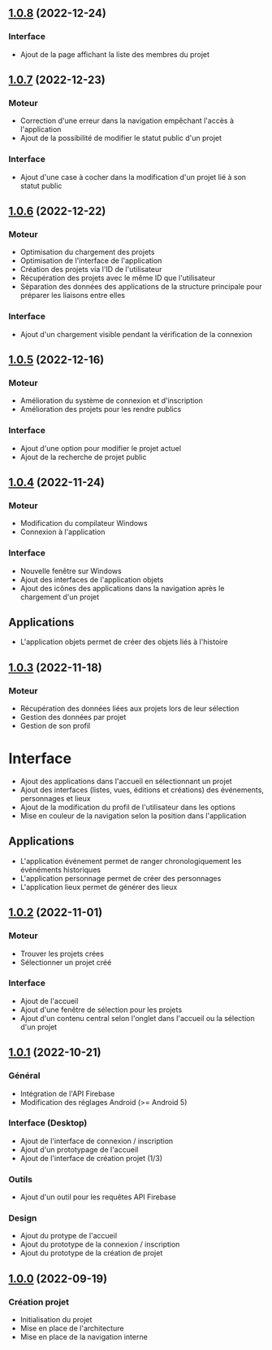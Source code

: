 ## [1.0.8]() (2022-12-24)

### Interface

* Ajout de la page affichant la liste des membres du projet

## [1.0.7]() (2022-12-23)

### Moteur

* Correction d'une erreur dans la navigation empêchant l'accès à l'application
* Ajout de la possibilité de modifier le statut public d'un projet

### Interface

* Ajout d'une case à cocher dans la modification d'un projet lié à son statut public

## [1.0.6]() (2022-12-22)

### Moteur

* Optimisation du chargement des projets
* Optimisation de l'interface de l'application
* Création des projets via l'ID de l'utilisateur
* Récupération des projets avec le même ID que l'utilisateur
* Séparation des données des applications de la structure principale pour préparer les liaisons entre elles

### Interface

* Ajout d'un chargement visible pendant la vérification de la connexion

## [1.0.5]() (2022-12-16)

### Moteur

* Amélioration du système de connexion et d'inscription
* Amélioration des projets pour les rendre publics

### Interface

* Ajout d'une option pour modifier le projet actuel
* Ajout de la recherche de projet public

## [1.0.4]() (2022-11-24)

### Moteur

* Modification du compilateur Windows
* Connexion à l'application

### Interface

* Nouvelle fenêtre sur Windows
* Ajout des interfaces de l'application objets
* Ajout des icônes des applications dans la navigation après le chargement d'un projet

## Applications

* L'application objets permet de créer des objets liés à l'histoire

## [1.0.3]() (2022-11-18)

### Moteur

* Récupération des données liées aux projets lors de leur sélection
* Gestion des données par projet 
* Gestion de son profil

# Interface

* Ajout des applications dans l'accueil en sélectionnant un projet
* Ajout des interfaces (listes, vues, éditions et créations) des événements, personnages et lieux
* Ajout de la modification du profil de l'utilisateur dans les options
* Mise en couleur de la navigation selon la position dans l'application

## Applications

* L'application événement permet de ranger chronologiquement les événéments historiques
* L'application personnage permet de créer des personnages
* L'application lieux permet de générer des lieux

## [1.0.2]() (2022-11-01)

### Moteur

* Trouver les projets crées
* Sélectionner un projet créé

### Interface 

* Ajout de l'accueil
* Ajout d'une fenêtre de sélection pour les projets
* Ajout d'un contenu central selon l'onglet dans l'accueil ou la sélection d'un projet

## [1.0.1]() (2022-10-21)

### Général

* Intégration de l'API Firebase
* Modification des réglages Android (>= Android 5)

### Interface (Desktop)

* Ajout de l'interface de connexion / inscription
* Ajout d'un prototypage de l'accueil
* Ajout de l'interface de création projet (1/3)

### Outils

* Ajout d'un outil pour les requêtes API Firebase

### Design

* Ajout du protype de l'accueil
* Ajout du prototype de la connexion / inscription
* Ajout du prototype de la création de projet

## [1.0.0]() (2022-09-19)

### Création projet

* Initialisation du projet
* Mise en place de l'architecture
* Mise en place de la navigation interne